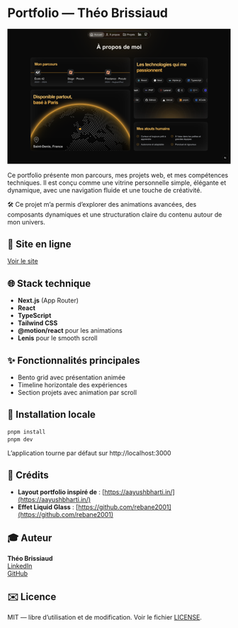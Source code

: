 # Portfolio — Théo Brissiaud

<img src="./public/projects/portfolio.png" alt="Portfolio about section" />

Ce portfolio présente mon parcours, mes projets web, et mes compétences techniques. Il est conçu comme une vitrine personnelle simple, élégante et dynamique, avec une navigation fluide et une touche de créativité.

🛠️ Ce projet m’a permis d’explorer des animations avancées, des composants dynamiques et une structuration claire du contenu autour de mon univers.

## 🚀 Site en ligne

[Voir le site](https://theobrissiaud.fr)

## 🌐 Stack technique

* **Next.js** (App Router)
* **React**
* **TypeScript**
* **Tailwind CSS**
* **@motion/react** pour les animations
* **Lenis** pour le smooth scroll

## ✨ Fonctionnalités principales

* Bento grid avec présentation animée
* Timeline horizontale des expériences
* Section projets avec animation par scroll

## 📝 Installation locale

```bash
pnpm install
pnpm dev
```

L’application tourne par défaut sur http://localhost:3000

## 🙏 Crédits

- **Layout portfolio inspiré de** : [https://aayushbharti.in/](https://aayushbharti.in/)
- **Effet Liquid Glass** : [https://github.com/rebane2001](https://github.com/rebane2001)

## 🎓 Auteur

**Théo Brissiaud**  
[LinkedIn](https://www.linkedin.com/in/theo-brissiaud)  
[GitHub](https://github.com/brissboss)

## ✉️ Licence

MIT — libre d’utilisation et de modification. Voir le fichier [LICENSE](./LICENSE).
